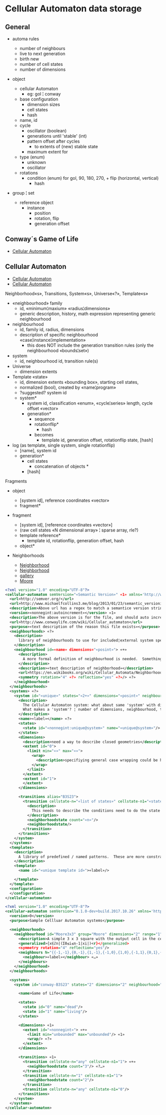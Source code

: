 ﻿# Cellular Automaton data storage

## General

* automa rules
  * number of neighbours
  * live to next generation
  * birth new
  * number of cell states
  * number of dimensions

* object
  * cellular Automaton
    * eg: gol ¦ conway
  * base configuration
    * dimension sizes
    * cell states
    * hash
  * name, id
  * cycle
    * oscillator (boolean)
    * generations until 'stable' (int)
    * pattern offset after cycles
      * to extents of (new) stable state
    * maximum extent for
  * type (enum)
    * unknown
    * oscillator
  * rotations
    * condition (enum) for gol, 90, 180, 270, + flip (horizontal, vertical)
      * hash
* group ¦ set
  * reference object
    * instance
      * position
      * rotation, flip
      * generation offset

## Conway´s Game of Life

* [Cellular Automaton](http://www.conwaylife.com/wiki/Cellular_automaton)

## Cellular Automaton

* [Cellular Automaton](http://www.conwaylife.com/wiki/Cellular_automaton)
* [Cellular Automaton](https://en.wikipedia.org/wiki/Cellular_automaton)

Neighborhood«s», Transitions, System«s», Universe«?», Template«s»

* «neighbourhood» family
  * id, «minimum¦maxium» «radius¦dimensions»
  * generic description, history, math expression representing generic neighbourhood
* neighbourhood
  * id, family id, radius, dimensions
  * description of specific neighbourhood «case¦instance¦implementation»
    * this does NOT include the generation transition rules (only the neighbourhood «bounds¦set»)
* system
  * id, neighbourhood id, transition rule(s)
* Universe
  * dimension extents
* Template «state»
  * id, dimension extents «bounding box», starting cell states,
  * normalized (bool), created by «name¦program»
  * ?suggested? system id
  * system*
    * system id, classification «enum», «cycle¦series» length, cycle offset «vector»
    * generation*
      * sequence
      * rotationflip*
        * hash
      * becomes
        * template id, generation offset, rotationflip state, [hash]
* log (as template, single system, single rotationflip)
  * [name], system id
  * generation*
    * cell states
      * concatenation of objects
        *
    * [hash]

Fragments

* object
  * [system id], reference coordinates «vector»
  * fragment*
* fragment
  * [system id], [reference coordinates «vector»]
  * (raw cell states «N dimensional array» ¦ sparse array, rle?)
  * template reference*
    * template id, rotationflip, generation offset, hash
  * object*


* Neighborhoods
  * [Neighborhood](https://en.wikibooks.org/wiki/Cellular_Automata/Neighborhood)
  * [Neighborhood](http://www.conwaylife.com/wiki/Neighbourhood#Common_dimensions_and_neighborhoods)
  * [gallery](http://www.conwaylife.com/wiki/Gallery_of_neighbourhoods)
  * [Moore](http://www.conwaylife.com/wiki/Moore_neighbourhood)

```xml
<?xml version="1.0" encoding="UTF-8"?>
<cellular-automaton semVersion="«Semantic Version»" «1» xmlns='http://www.cellularautomaton.org/ca'> «?»
  <url>http://semver.org/</url>
  <url>http://www.michaelfcollins3.me/blog/2013/01/23/semantic_versioning_dotnet.html</url>
  <description>Above url has a regex to match a semantice version string, but it shows a "\." after the patch number, which should not exsit"</description>
  <version>«nonnegint:autoincrement»</version> «1»
  <description>The above version is for the file, and should auto increment each time it is saved. The caVersion attribute is the data file structure version.</description>
  <url>http://www.conwaylife.com/wiki/Cellular_automaton</url>
  <purpose>«text description of the reason this file exists»</purpose> «?»
  <neighbourhoods> «?»
    <description>
      library of neighbourhoods to use for included¦external system specifications
    </description>
    <neighbourhood id=«name» dimensions="«posint»"> «+»
      <description>
        A more formal definition of neighbourhood is needed.  Something that a program can parse reliably.
      </description>
      <description>«text description of neighborhood»</description>
      <url>https://en.wikibooks.org/wiki/Cellular_Automata/Neighborhood</url>
      <symmetry rotation="4" «?» reflection="yes" «?»/> «?»
    </neighbourhood>
  </neighbourhoods>
  <systems> «?»
    <system id="«unique»" states="«2+»" dimensions="«posint»" neighbourhood="«neighbourhoodId»"> «+»
      <description>
        The Cellular Automaton system: what about same 'system' with different extents / wrap?
        What makes a 'system'? ¦ number of dimensions, neighbourhood, transitions, state count
      </description>
      <name>«label»</name> «?»
      <states>
        <state id="«nonnegint:unique@system»" name="«unique@system»"/> «+»
      </states>
      <dimensions>
        <description>need a way to describe closed geometries</description>
        <extent id="0">
          <limit min="«»" max="«»">
            <wrap>
              <description>specifiying general case wrapping could be hard</description>
            </wrap>
          </limit>
        </extent>
        <extent id="1">
        </extent>
      </dimensions>

      <transitions alias="B3S23">
        <transition cellstate-n="«list of states»" cellstate-n1="«state»">
          <description>
            This needs to describe the conditions need to do the state transition.  For the general case, that could be complex.  For GOL it is straight forward.  Though general case optimization is more problematic.
          </description>
          <neighborhoodstate count="«n»"/>
          <neighborhoodstate/>
        </transition>
      </transitions>
    </system>
  </systems>
  <templates>
    <description>
      A library of predefined / named patterns.  These are more constrained than general configurations.  Each template must have at least one 'living' cell on every edge of declared spaces.  That is, the space dimension sizes are shrunk until every edge (surface) of the bounding box contacts a live cell.
    </description>
    <template>
      <name id="«unique template id»">«label»/>

    </template>
  </template>
  <configuration>
  </configuration>
</cellular-automaton>
```

```xml
<?xml version="1.0" encoding="UTF-8"?>
<cellular-automaton semVersion="0.1.0-dev+build.2017.10.26" xmlns='http://www.cellularautomaton.org/'>
  <version>0</version>
  <purpose>Sample Cellluar Automaton systems</purpose>

  <neighbourhoods>
    <neighbourhood id="Moore3x3" group="Moore" dimensions="2" range="1">
      <description>A simple 3 x 3 square with the output cell in the centre</description>
      <generalized>{x∈ℤn|(Σ0≤i≤n-1|xi|)<r}</generalized>
      <symmetry rotation="4" reflection="yes"/>
      <neighbours N="{{-1,-1},{0,-1},{1,-1},{-1,0},{1,0},{-1,1},{0,1},{1,1}}" target="false" radius="«posint»" aligned="true">
        <neighbour>«label»</neighbour> «…»
      </neighbours>
    </neighbourhood>
  </neighbourhoods>

  <systems>
    <system id="conway-B3S23" states="2" dimensions="2" neighbourhood="Moore">

      <name>Game of Life</name>

      <states>
        <state id="0" name="dead"/>
        <state id="1" name="living"/>
      </states>

      <dimensions> «1»
        <extent id="«nonnegint»"> «+»
          <limit min="unbounded" max="unbounded"/> «1»
          <wrap/> «?»
        </extent>
      </dimensions>

      <transitions> «1»
        <transition cellstate-n="any" cellstate-n1="1"> «+»
          <neighborhoodstate count="3"/> «?…»
        </transition>
        <transition cellstate-n="1" cellstate-n1="1">
          <neighborhoodstate count="2"/>
        </transition>
        <transition cellstate-n="any" cellstate-n1="0"/>
      </transitions>
    </system>
  </systems>
</cellular-automaton>
```
